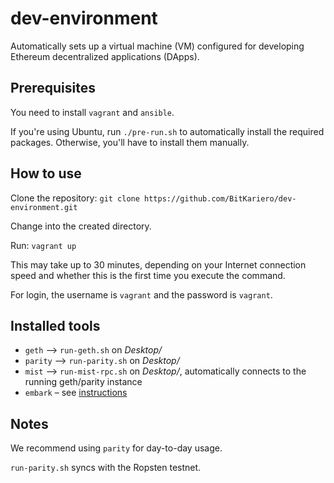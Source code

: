 # dev-environment

Automatically sets up a virtual machine (VM) configured for developing Ethereum
decentralized applications (DApps).

## Prerequisites

You need to install `vagrant` and `ansible`.

If you're using Ubuntu, run `./pre-run.sh` to automatically install the required
packages. Otherwise, you'll have to install them manually.

## How to use

Clone the repository:
`git clone https://github.com/BitKariero/dev-environment.git`

Change into the created directory.

Run:
`vagrant up`

This may take up to 30 minutes, depending on your Internet connection speed and
whether this is the first time you execute the command.

For login, the username is `vagrant` and the password is `vagrant`.

## Installed tools

* `geth` –> `run-geth.sh` on *Desktop/*
* `parity` –> `run-parity.sh` on *Desktop/*
* `mist` –> `run-mist-rpc.sh` on *Desktop/*, automatically connects to the running geth/parity instance
* `embark` – see [instructions](https://github.com/iurimatias/embark-framework)

## Notes

We recommend using `parity` for day-to-day usage.

`run-parity.sh` syncs with the Ropsten testnet.
